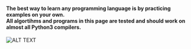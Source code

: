 <h4>The best way to learn any programming language is by practicing examples on your own. <br>
All algortihms and programs in this page are tested and should work on almost all Python3 compilers.</h4>

![ALT TEXT](https://github.com/tilemachoscfu/basicPythonPrograms/blob/master/python-logo.png)



